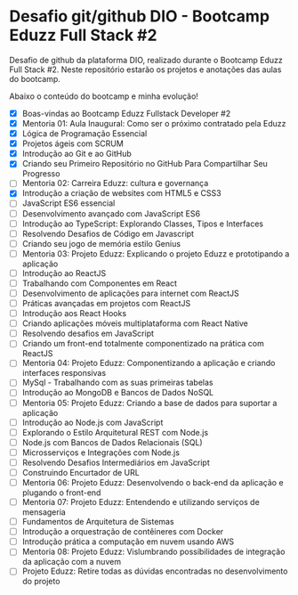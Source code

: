 # Desafio git/github DIO - Bootcamp Eduzz Full Stack #2

Desafio de github da plataforma DIO, realizado durante o Bootcamp Eduzz Full Stack #2. Neste repositório estarão os projetos e anotações das aulas do bootcamp.

Abaixo o conteúdo do bootcamp e minha evolução!

- [x]  Boas-vindas ao Bootcamp Eduzz Fullstack Developer #2
- [x] Mentoria 01: Aula Inaugural: Como ser o próximo contratado pela Eduzz
- [x] Lógica de Programação Essencial
- [x] Projetos ágeis com SCRUM
- [x] Introdução ao Git e ao GitHub
- [x] Criando seu Primeiro Repositório no GitHub Para Compartilhar Seu Progresso
- [ ] Mentoria 02: Carreira Eduzz: cultura e governança
- [x] Introdução a criação de websites com HTML5 e CSS3
- [ ] JavaScript ES6 essencial
- [ ] Desenvolvimento avançado com JavaScript ES6
- [ ] Introdução ao TypeScript: Explorando Classes, Tipos e Interfaces
- [ ] Resolvendo Desafios de Código em Javascript
- [ ] Criando seu jogo de memória estilo Genius
- [ ] Mentoria 03: Projeto Eduzz: Explicando o projeto Eduzz e prototipando a aplicação
- [ ] Introdução ao ReactJS
- [ ] Trabalhando com Componentes em React
- [ ] Desenvolvimento de aplicações para internet com ReactJS
- [ ] Práticas avançadas em projetos com ReactJS
- [ ] Introdução aos React Hooks
- [ ] Criando aplicações móveis multiplataforma com React Native
- [ ] Resolvendo desafios em JavaScript
- [ ] Criando um front-end totalmente componentizado na prática com ReactJS
- [ ] Mentoria 04: Projeto Eduzz: Componentizando a aplicação e criando interfaces responsivas
- [ ] MySql - Trabalhando com as suas primeiras tabelas
- [ ] Introdução ao MongoDB e Bancos de Dados NoSQL
- [ ] Mentoria 05: Projeto Eduzz: Criando a base de dados para suportar a aplicação
- [ ] Introdução ao Node.js com JavaScript
- [ ] Explorando o Estilo Arquitetural REST com Node.js
- [ ] Node.js com Bancos de Dados Relacionais (SQL)
- [ ] Microsserviços e Integrações com Node.js
- [ ] Resolvendo Desafios Intermediários em JavaScript
- [ ] Construindo Encurtador de URL
- [ ] Mentoria 06: Projeto Eduzz: Desenvolvendo o back-end da aplicação e plugando o front-end
- [ ] Mentoria 07: Projeto Eduzz: Entendendo e utilizando serviços de mensageria
- [ ] Fundamentos de Arquitetura de Sistemas
- [ ] Introdução a orquestração de contêineres com Docker
- [ ] Introdução prática a computação em nuvem usando AWS
- [ ] Mentoria 08: Projeto Eduzz: Vislumbrando possibilidades de integração da aplicação com a nuvem
- [ ] Projeto Eduzz: Retire todas as dúvidas encontradas no desenvolvimento do projeto
